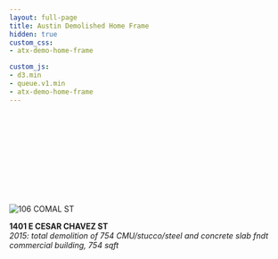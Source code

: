 ```yaml
---
layout: full-page
title: Austin Demolished Home Frame
hidden: true
custom_css:
- atx-demo-home-frame

custom_js:
- d3.min
- queue.v1.min
- atx-demo-home-frame
---
```


<svg ></svg>	

<span id="imageContainer"><img class="image" title="106 COMAL ST" src="http://maps.googleapis.com/maps/api/streetview?size=400x400&location=30.259,-97.73045&fov=60"/></span>

<div id="address" style="font-weight: bold;">1401 E CESAR CHAVEZ ST</div>

<div id="description" style="font-style: italic;">2015: total demolition of 754 CMU/stucco/steel and concrete slab fndt commercial building, 754 sqft</div>


